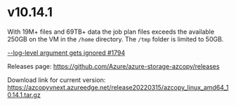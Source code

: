 # v10.14.1

With 19M+ files and 69TB+ data the job plan files exceeds the available 250GB on the VM in the `/home` directory. The `/tmp` folder is limited to 50GB.

[--log-level argument gets ignored #1794](https://github.com/Azure/azure-storage-azcopy/issues/1794)

Releases page: https://github.com/Azure/azure-storage-azcopy/releases

Download link for current version: https://azcopyvnext.azureedge.net/release20220315/azcopy_linux_amd64_10.14.1.tar.gz